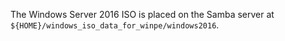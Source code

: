 The Windows Server 2016 ISO is placed on the Samba server at `${HOME}/windows_iso_data_for_winpe/windows2016`. 
